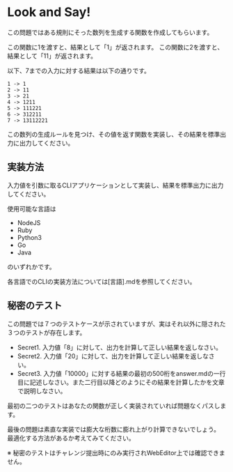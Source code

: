 # Look and Say!

この問題ではある規則にそった数列を生成する関数を作成してもらいます。

この関数に1を渡すと、結果として「1」が返されます。
この関数に2を渡すと、結果として「11」が返されます。

以下、7までの入力に対する結果は以下の通りです。

```
1 -> 1
2 -> 11
3 -> 21
4 -> 1211
5 -> 111221
6 -> 312211
7 -> 13112221
```

この数列の生成ルールを見つけ、その値を返す関数を実装し、その結果を標準出力に出力してください。

## 実装方法
入力値を引数に取るCLIアプリケーションとして実装し、結果を標準出力に出力してください。

使用可能な言語は

- NodeJS
- Ruby
- Python3
- Go
- Java

のいずれかです。

各言語でのCLIの実装方法については[言語].mdを参照してください。

## 秘密のテスト
この問題では７つのテストケースが示されていますが、実はそれ以外に隠された３つのテストが存在します。

- Secret1. 入力値「8」に対して、出力を計算して正しい結果を返しなさい。
- Secret2. 入力値「20」に対して、出力を計算して正しい結果を返しなさい。
- Secret3. 入力値「10000」に対する結果の最初の500桁をanswer.mdの一行目に記述しなさい。また二行目以降どのようにその結果を計算したかを文章で説明しなさい。

最初の二つのテストはあなたの関数が正しく実装されていれば問題なくパスします。

最後の問題は素直な実装では膨大な桁数に膨れ上がり計算できないでしょう。
最適化する方法があるか考えてみてください。

※ 秘密のテストはチャレンジ提出時にのみ実行されWebEditor上では確認できません。
